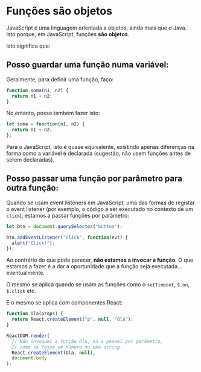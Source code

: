 # Funções são objetos

JavaScript é uma linguagem orientada a objetos, ainda mais que o Java. Isto porque, em JavaScript, funções **são objetos**.

Isto significa que:

## Posso guardar uma função numa variável:

Geralmente, para definir uma função, faço:

```javascript
function soma(n1, n2) {
  return n1 + n2;
}
```

No entanto, posso também fazer isto:

```javascript
let soma = function(n1, n2) {
  return n1 + n2;
};
```

Para o JavaScript, isto é quase equivalente, existindo apenas diferenças na forma como a variável é declarada (sugestão, não usem funções antes de serem declaradas).

## Posso passar uma função por parâmetro para outra função:

Quando se usam event listeners em JavaScript, uma das formas de registar o event listener (por exemplo, o código a ser executado no contexto de um `click`), estamos a passar funções por parâmetro:

```javascript
let btn = document.querySelector("button");

btn.addEventListener("click", function(evt) {
  alert("Click!");
});
```

Ao contrário do que pode parecer, **não estamos a invocar a função**. O que estamos a fazer é a dar a oportunidade que a função seja executada... eventualmente.

O mesmo se aplica quando se usam as funções como o `setTimeout`, `$.on`, `$.click` etc.

E o mesmo se aplica com componentes React:

```javascript
function Ola(props) {
  return React.createElement("p", null, "Olá");
}

ReactDOM.render(
  // Não invoquei a função Ola, só a passei por parâmetro,
  // como se fosse um número ou uma string.
  React.createElement(Ola, null),
  document.body
);
```
